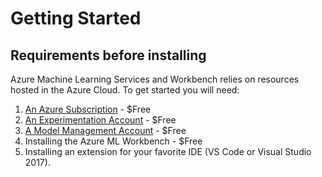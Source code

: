 # Getting Started

## Requirements before installing 
Azure Machine Learning Services and Workbench relies on resources hosted in the Azure Cloud. To get started you will need:
1) [An Azure Subscription](https://azure.microsoft.com/en-us/free/) - $Free 
2) [An Experimentation Account](https://portal.azure.com) - $Free
3) [A Model Management Account](https://portal.azure.com) - $Free
4) Installing the Azure ML Workbench - $Free
5) Installing an extension for your favorite IDE (VS Code or Visual Studio 2017). 